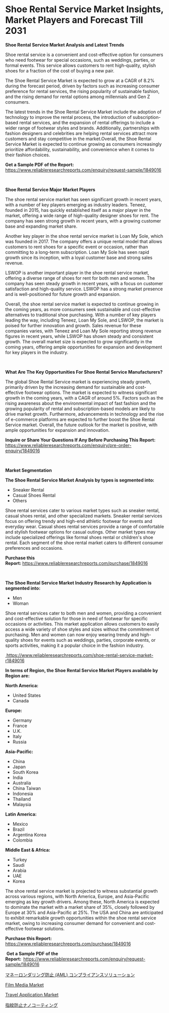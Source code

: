 <p><h1>Shoe Rental Service Market Insights, Market Players and Forecast Till 2031</h1></p><p><strong>Shoe Rental Service Market Analysis and Latest Trends</strong></p>
<p><p>Shoe rental service is a convenient and cost-effective option for consumers who need footwear for special occasions, such as weddings, parties, or formal events. This service allows customers to rent high-quality, stylish shoes for a fraction of the cost of buying a new pair. </p><p>The Shoe Rental Service Market is expected to grow at a CAGR of 8.2% during the forecast period, driven by factors such as increasing consumer preference for rental services, the rising popularity of sustainable fashion, and the rising demand for rental options among millennials and Gen Z consumers.</p><p>The latest trends in the Shoe Rental Service Market include the adoption of technology to improve the rental process, the introduction of subscription-based rental services, and the expansion of rental offerings to include a wider range of footwear styles and brands. Additionally, partnerships with fashion designers and celebrities are helping rental services attract more customers and stay competitive in the market.Overall, the Shoe Rental Service Market is expected to continue growing as consumers increasingly prioritize affordability, sustainability, and convenience when it comes to their fashion choices.</p></p>
<p><strong>Get a Sample PDF of the Report:&nbsp;</strong> <a href="https://www.reliableresearchreports.com/enquiry/request-sample/1849016">https://www.reliableresearchreports.com/enquiry/request-sample/1849016</a></p>
<p>&nbsp;</p>
<p><strong>Shoe Rental Service Major Market Players</strong></p>
<p><p>The shoe rental service market has seen significant growth in recent years, with a number of key players emerging as industry leaders. Teneez, founded in 2015, has quickly established itself as a major player in the market, offering a wide range of high-quality designer shoes for rent. The company has seen strong growth in recent years, with a growing customer base and expanding market share.</p><p>Another key player in the shoe rental service market is Loan My Sole, which was founded in 2017. The company offers a unique rental model that allows customers to rent shoes for a specific event or occasion, rather than committing to a long-term subscription. Loan My Sole has seen rapid growth since its inception, with a loyal customer base and strong sales revenue.</p><p>LSWOP is another important player in the shoe rental service market, offering a diverse range of shoes for rent for both men and women. The company has seen steady growth in recent years, with a focus on customer satisfaction and high-quality service. LSWOP has a strong market presence and is well-positioned for future growth and expansion.</p><p>Overall, the shoe rental service market is expected to continue growing in the coming years, as more consumers seek sustainable and cost-effective alternatives to traditional shoe purchasing. With a number of key players leading the way, including Teneez, Loan My Sole, and LSWOP, the market is poised for further innovation and growth. Sales revenue for these companies varies, with Teneez and Loan My Sole reporting strong revenue figures in recent years, while LSWOP has shown steady and consistent growth. The overall market size is expected to grow significantly in the coming years, offering ample opportunities for expansion and development for key players in the industry.</p></p>
<p>&nbsp;</p>
<p><strong>What Are The Key Opportunities For Shoe Rental Service Manufacturers?</strong></p>
<p><p>The global Shoe Rental Service market is experiencing steady growth, primarily driven by the increasing demand for sustainable and cost-effective footwear options. The market is expected to witness significant growth in the coming years, with a CAGR of around 5%. Factors such as the rising awareness about the environmental impact of fast fashion and the growing popularity of rental and subscription-based models are likely to drive market growth. Furthermore, advancements in technology and the rise of e-commerce platforms are expected to further boost the Shoe Rental Service market. Overall, the future outlook for the market is positive, with ample opportunities for expansion and innovation.</p></p>
<p><strong>Inquire or Share Your Questions If Any Before Purchasing This Report:</strong> <a href="https://www.reliableresearchreports.com/enquiry/pre-order-enquiry/1849016">https://www.reliableresearchreports.com/enquiry/pre-order-enquiry/1849016</a></p>
<p>&nbsp;</p>
<p><strong>Market Segmentation</strong></p>
<p><strong>The Shoe Rental Service Market Analysis by types is segmented into:</strong></p>
<p><ul><li>Sneaker Rental</li><li>Casual Shoes Rental</li><li>Others</li></ul></p>
<p><p>Shoe rental services cater to various market types such as sneaker rental, casual shoes rental, and other specialized markets. Sneaker rental services focus on offering trendy and high-end athletic footwear for events and everyday wear. Casual shoes rental services provide a range of comfortable and stylish footwear options for casual outings. Other market types may include specialized offerings like formal shoes rental or children's shoe rental. Each segment of the shoe rental market caters to different consumer preferences and occasions.</p></p>
<p><strong>Purchase this Report:&nbsp;</strong><a href="https://www.reliableresearchreports.com/purchase/1849016">https://www.reliableresearchreports.com/purchase/1849016</a></p>
<p>&nbsp;</p>
<p><strong>The Shoe Rental Service Market Industry Research by Application is segmented into:</strong></p>
<p><ul><li>Men</li><li>Woman</li></ul></p>
<p><p>Shoe rental services cater to both men and women, providing a convenient and cost-effective solution for those in need of footwear for specific occasions or activities. This market application allows customers to easily access a wide variety of shoe styles and sizes without the commitment of purchasing. Men and women can now enjoy wearing trendy and high-quality shoes for events such as weddings, parties, corporate events, or sports activities, making it a popular choice in the fashion industry.</p></p>
<p><a href="https://www.reliableresearchreports.com/shoe-rental-service-market-r1849016">&nbsp;https://www.reliableresearchreports.com/shoe-rental-service-market-r1849016</a></p>
<p><strong>In terms of Region, the Shoe Rental Service Market Players available by Region are:</strong></p>
<p>
    <p> <strong> North America: </strong>
        <ul>
            <li>United States</li>
            <li>Canada</li>
        </ul>
        </p> 
    <p> <strong> Europe: </strong>
        <ul>
            <li>Germany</li>
            <li>France</li>
            <li>U.K.</li>
            <li>Italy</li>
            <li>Russia</li>
        </ul>
        </p> 
    <p> <strong> Asia-Pacific: </strong>
        <ul>
            <li>China</li>
            <li>Japan</li>
            <li>South Korea</li>
            <li>India</li>
            <li>Australia</li>
            <li>China Taiwan</li>
            <li>Indonesia</li>
            <li>Thailand</li>
            <li>Malaysia</li>
        </ul>
        </p> 
    <p> <strong> Latin America: </strong>
        <ul>
            <li>Mexico</li>
            <li>Brazil</li>
            <li>Argentina Korea</li>
            <li>Colombia</li>
        </ul>
        </p> 
    <p> <strong> Middle East & Africa: </strong>
        <ul>
            <li>Turkey</li>
            <li>Saudi</li>
            <li>Arabia</li>
            <li>UAE</li>
            <li>Korea</li>
        </ul>
    </p>
    </p>
<p><p>The shoe rental service market is projected to witness substantial growth across various regions, with North America, Europe, and Asia-Pacific emerging as key growth drivers. Among these, North America is expected to dominate the market with a market share of 35%, closely followed by Europe at 30% and Asia-Pacific at 25%. The USA and China are anticipated to exhibit remarkable growth opportunities within the shoe rental service market, owing to increasing consumer demand for convenient and cost-effective footwear solutions.</p></p>
<p><strong>Purchase this Report: </strong><a href="https://www.reliableresearchreports.com/purchase/1849016">https://www.reliableresearchreports.com/purchase/1849016</a></p>
<p>&nbsp;<strong>Get a Sample PDF of the Report:&nbsp;&nbsp;</strong><a href="https://www.reliableresearchreports.com/enquiry/request-sample/1849016">https://www.reliableresearchreports.com/enquiry/request-sample/1849016</a></p>
<p><strong></strong></p>
<p><p><a href="https://github.com/tanyaali3/Market-Research-Report-List-2/blob/main/6883474181251.md">マネーロンダリング防止 (AML) コンプライアンスソリューション</a></p><p><a href="https://github.com/Seman3302/Market-Research-Report-List-1/blob/main/film-media-market.md">Film Media Market</a></p><p><a href="https://github.com/jnzzvtbl92/Market-Research-Report-List-1/blob/main/travel-application-market.md">Travel Application Market</a></p><p><a href="https://github.com/reliezer65/Market-Research-Report-List-2/blob/main/8382631181250.md">指紋防止ナノコーティング</a></p></p>